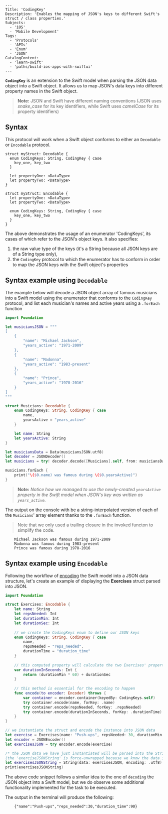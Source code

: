 ```shell
---
Title: 'CodingKey'
Description: 'Enables the mapping of JSON's keys to different Swift's struct / class properties.'
Subjects:
  - 'iOS'
  - 'Mobile Development'
Tags:
  - 'Protocols'
  - 'APIs'
  - 'Enum'
  - 'JSON'
CatalogContent:
  - 'learn-swift'
  - 'paths/build-ios-apps-with-swiftui'
---
```

**`CodingKey`** is an extension to the Swift model when parsing the JSON data object into a Swift object. It allows us to map JSON's data keys into different 
property names in the Swift object.

> **Note:** JSON and Swift have different naming conventions (JSON uses *snake_case* for its key identifiers, while Swift uses *camelCase* for its property identifiers)
## Syntax
This protocol will work when a Swift object conforms to either an `Decodable` or `Encodable` protocol.

```pseudo
struct myStruct: Decodable {
  enum CodingKeys: String, CodingKey { case 
    key_one, key_two
  }

  let propertyOne: <DataType>
  let propertyTwo: <DataType>
}
```

```pseudo
struct myStruct: Encodable {
  let propertyOne: <DataType>
  let propertyTwo: <DataType>

  enum CodingKeys: String, CodingKey { case 
    key_one, key_two
  }
}
```

The above demonstrates the usage of an enumerator 'CodingKeys', its cases of which refer to the JSON's object keys. It also specifies:
1. the raw value type of the keys (it's a String because all JSON keys are of a String type only),
2. the `CodingKey` protocol to which the enumerator has to conform in order to map the JSON keys with the Swift object's properties

## Syntax example using `Decodable`

The example below will decode a JSON object array of famous musicians into a Swift model using the enumerator that conforms to the `CodingKey` protocol, and
list each musician's names and active years using a `.forEach` function

```swift
import Foundation

let musiciansJSON = """
[
    {
        "name": "Michael Jackson",
        "years_active": "1971-2009"
    },
    {
        "name": "Madonna",
        "years_active": "1983-present" 
    },
    {
        "name": "Prince",
        "years_active": "1978-2016"
    } 
]
"""

struct Musicians: Decodable {
    enum CodingKeys: String, CodingKey { case
        name,
        yearsActive = "years_active"
    }

    let name: String
    let yearsActive: String
}

let musiciansData = Data(musiciansJSON.utf8)
let decoder = JSONDecoder()
let musicians = try! decoder.decode([Musicians].self, from: musiciansData)

musicians.forEach {
    print("\($0.name) was famous during \($0.yearsActive)")
}
```

> **Note:** *Notice how we managed to use the newly-created `yearsActive` property in the Swift model when JSON's key was written as `years_active`.*


The output on the console with be a string-interpolated version of each of the `Musicians`' array element thanks to the `.forEach` function.
> Note that we only used a trailing closure in the invoked functon to simplify the code.

```shell
    Michael Jackson was famous during 1971-2009
    Madonna was famous during 1983-present
    Prince was famous during 1978-2016
```

## Syntax example using `Encodable`

Following the workflow of [encoding](https://www.codecademy.com/resources/docs/swift/protocols/encodable) the Swift model into a JSON data structure, let's create an
example of displaying the **Exercises** struct parsed into JSON.

```swift
import Foundation

struct Exercises: Encodable {
    let name: String
    let repsNeeded: Int
    let durationMin: Int
    let durationSec: Int
    
    // we create the CodingKeys enum to define our JSON keys
    enum CodingKeys: String, CodingKey { case
        name,
        repsNeeded = "reps_needed",
        durationTime = "duration_time"
    }
    
    // this computed property will calculate the two Exercises' properties and store the result into our "duration_time" JSON key later
    var durationInSeconds: Int {
        return (durationMin * 60) + durationSec
    }
    
    // this method is essential for the encoding to happen
    func encode(to encoder: Encoder) throws {
        var container = encoder.container(keyedBy: CodingKeys.self)
        try container.encode(name, forKey: .name)
        try container.encode(repsNeeded, forKey: .repsNeeded)
        try container.encode(durationInSeconds, forKey: .durationTime)
    }
}

// we instantiate the struct and encode the instance into JSON data
let exercise = Exercises(name: "Push-ups", repsNeeded: 30, durationMin: 1, durationSec: 30)
let encoder = JSONEncoder()
let exercisesJSON = try encoder.encode(exercise)

/* the JSON data we have just instantiated will be parsed into the String type 
(the 'exerciseJSONString' is force-unwrapped because we know the data in there is valid) */
let exercisesJSONString = String(data: exercisesJSON, encoding: .utf8)!
print(exercisesJSONString)
```

The above code snippet follows a similar idea to the one of `decoding` the JSON object into a Swift model, but we do observe some additional functionality implemented for the task to be executed.


The output in the terminal will produce the following:
```shell
    {"name":"Push-ups","reps_needed":30,"duration_time":90}
```